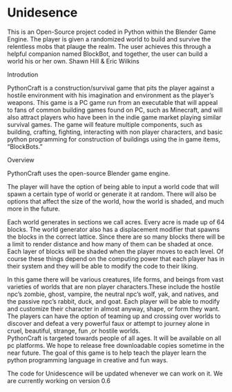 # Unidesence
This is an Open-Source project coded in Python within the Blender Game Engine. The player is given a randomized world to build and survive the relentless mobs that plauge the realm. The user achieves this through a helpful companion named BlockBot, and together, the user can build a world his or her own. 
Shawn Hill & Eric Wilkins

Introdution

PythonCraft is a construction/survival game that pits the player against a hostile environment with his imagination and environment as the player’s weapons. This game is a PC game run from an executable that will appeal to fans of common building games found on PC, such as Minecraft, and will also attract players who have been in the indie game market playing similar survival games. The game will feature multiple components, such as building, crafting, fighting, interacting with non player characters, and basic python programming for construction of buildings using the in game items, “BlockBots.”


Overview

PythonCraft uses the open-source Blender game engine.

The player will have the option of being able to input a world code that will spawn a certain type of world or generate it at random. There will also be options that affect the size of the world, how the world is shaded, and much more in the future.

Each world generates in sections we call acres. Every acre is made up of 64 blocks. The world generator also has a displacement modifier that spawns the blocks in the correct lattice. Since there are so many blocks there will be a limit to render distance and how many of them can be shaded at once. Each layer of blocks will be shaded when the player moves to each level.  Of course these things depend on the computing power that each player has in their system and they will be able to modify the code to their liking. 

In this game there will be various creatures, life forms, and beings from vast varieties of worlds that are non player characters.These include the hostile npc’s  zombie, ghost, vampire, the neutral npc’s wolf, yak, and natives, and the passive npc’s rabbit, duck, and goat. Each player will be able to modify and customize their character in almost anyway, shape, or form they want. The players can have the option of teaming up and crossing over worlds to discover and defeat a very powerful faux or attempt to journey alone in cruel, beautiful, strange, fun ,or hostile worlds.  
PythonCraft is targeted towards people of all ages. It will be available on all pc platforms. We hope to release free downloadable copies sometime in the near future. The goal of this game is to help teach the player learn the python programming language in creative and fun ways.









The code for Unidescence will be updated whenever we can work on it. We are currently working on version 0.6
